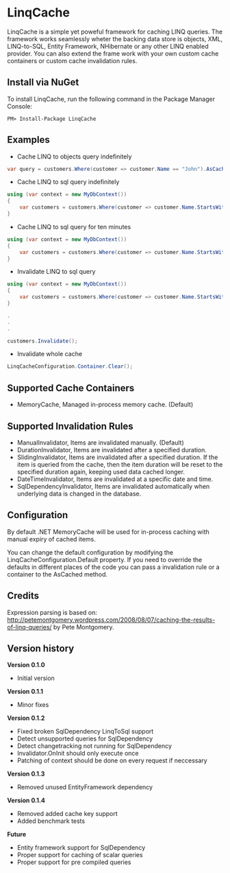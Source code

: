 LinqCache
=========
LinqCache is a simple yet poweful framework for caching LINQ queries. 
The framework works seamlessly wheter the backing data store is objects, XML, LINQ-to-SQL, Entity Framework, NHibernate or any other LINQ enabled provider. 
You can also extend the frame work with your own custom cache containers or custom cache invalidation rules.

Install via NuGet
-----------------
To install LinqCache, run the following command in the Package Manager Console:
```
PM> Install-Package LinqCache
```
Examples
--------
+ Cache LINQ to objects query indefinitely
```C#
var query = customers.Where(customer => customer.Name == "John").AsCached();
```

+ Cache LINQ to sql query indefinitely
```C#
using (var context = new MyDbContext())
{
	var customers = customers.Where(customer => customer.Name.StartsWith("A").AsCached());
}
```

+ Cache LINQ to sql query for ten minutes
```C#
using (var context = new MyDbContext())
{
	var customers = customers.Where(customer => customer.Name.StartsWith("A")).AsCached(new DurationInvalidator(TimeSpan.FromMinutes(10));
}
```
+ Invalidate LINQ to sql query
```C#
using (var context = new MyDbContext())
{
	var customers = customers.Where(customer => customer.Name.StartsWith("A").AsCached());
}

.
.
.

customers.Invalidate();
```
+ Invalidate whole cache
```C#
LinqCacheConfiguration.Container.Clear();
```

Supported Cache Containers
--------------------------
+ MemoryCache, Managed in-process memory cache. (Default)

Supported Invalidation Rules
----------------------------
+ ManualInvalidator, Items are invalidated manually. (Default)
+ DurationInvalidator, Items are invalidated after a specified duration.
+ SlidingInvalidator, Items are invalidated after a specified duration. If the item is queried from the cache, then the item duration will be reset to the specified duration again, keeping used data cached longer.
+ DateTimeInvalidator, Items are invalidated at a specific date and time.
+ SqlDependencyInvalidator, Items are invalidated automatically when underlying data is changed in the database.

Configuration
-------------
By default .NET MemoryCache will be used for in-process caching with manual expiry of cached items.

You can change the default configuration by modifying the LinqCacheConfiguration.Default property. If you need to override the defaults in different places of the code you can pass a invalidation rule or a container to the AsCached method.

Credits
-------
Expression parsing is based on: http://petemontgomery.wordpress.com/2008/08/07/caching-the-results-of-linq-queries/ by Pete Montgomery.


Version history
---------------
**Version 0.1.0**
+ Initial version

**Version 0.1.1**
+ Minor fixes

**Version 0.1.2**
+ Fixed broken SqlDependency LinqToSql support
+ Detect unsupported queries for SqlDependency
+ Detect changetracking not running for SqlDependency
+ Invalidator.OnInit should only execute once
+ Patching of context should be done on every request if neccessary

**Version 0.1.3**
+ Removed unused EntityFramework dependency

**Version 0.1.4**
+ Removed added cache key support
+ Added benchmark tests


**Future**
+ Entity framework support for SqlDependency
+ Proper support for caching of scalar queries
+ Proper support for pre compiled queries